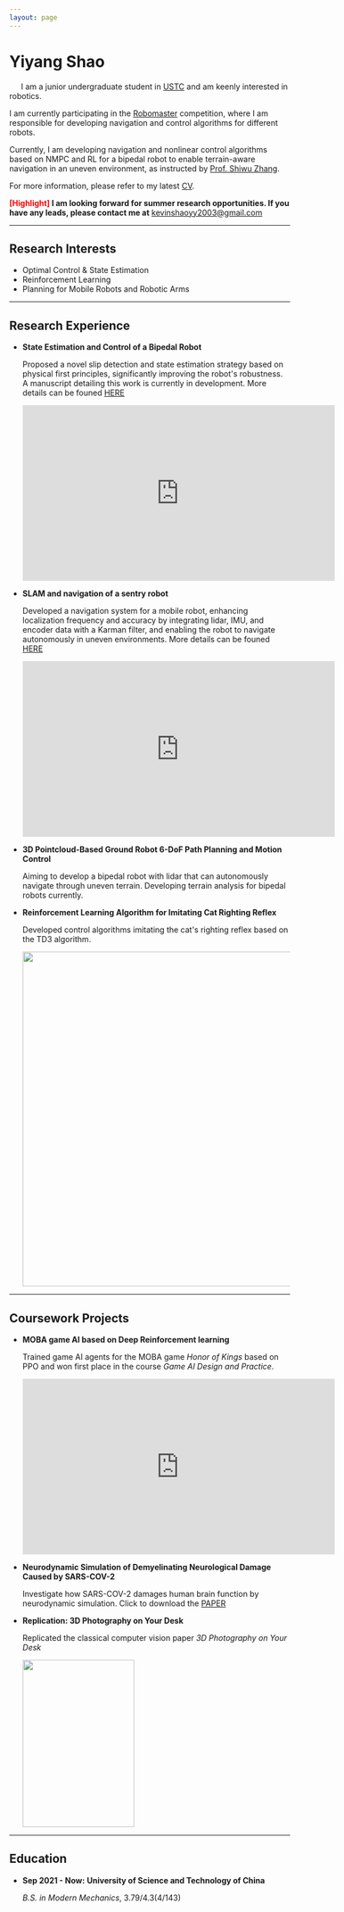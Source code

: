 ```yaml
---
layout: page
---
```


# Yiyang Shao

&ensp;&ensp;&ensp;I am a junior undergraduate student in [USTC](https://en.ustc.edu.cn/) and am keenly interested in robotics.

I am currently participating in the [Robomaster](https://www.robomaster.com/en-US) competition, where I am responsible for developing navigation and control algorithms for different robots.

Currently, I am developing navigation and nonlinear control algorithms based on NMPC and RL for a bipedal robot to enable terrain-aware navigation in an uneven environment, as instructed by [Prof. Shiwu Zhang](http://staff.ustc.edu.cn/~swzhang/).

For more information, please refer to my latest [CV](https://kevin-shao-ustc.github.io/file/ENG_CV.pdf).


**<font color='red'>[Highlight]</font> I am looking forward for summer research opportunities. If you have any leads, please contact me at** <kevinshaoyy2003@gmail.com>

---

## Research Interests

- Optimal Control & State Estimation
- Reinforcement Learning 
- Planning for Mobile Robots and Robotic Arms
  
---


## Research Experience

- **State Estimation and Control of a Bipedal Robot**
  
  Proposed a novel slip detection and state estimation strategy based on physical first principles, significantly improving the robot's robustness. A manuscript detailing this work is currently in development. More details can be founed [HERE](https://kevin-shao-ustc.github.io/Bipedal.pdf)
  <iframe width="560" height="315" src="https://www.youtube.com/embed/DIakTY5WKMU" title="YouTube video player" frameborder="0" allow="accelerometer; autoplay; clipboard-write; encrypted-media; gyroscope; picture-in-picture" allowfullscreen></iframe>
- **SLAM and navigation of a sentry robot**
  
   Developed a navigation system for a mobile robot, enhancing localization frequency and accuracy by integrating lidar, IMU, and encoder data with a Karman filter, and enabling the robot to navigate autonomously in uneven environments. More details can be founed [HERE](https://kevin-shao-ustc.github.io/Sentry.pdf)
  <iframe width="560" height="315" src="https://www.youtube.com/embed/DtH-J36skYA" title="YouTube video player" frameborder="0" allow="accelerometer; autoplay; clipboard-write; encrypted-media; gyroscope; picture-in-picture" allowfullscreen></iframe>

- **3D Pointcloud-Based Ground Robot 6-DoF Path Planning and Motion Control**  
  
  Aiming to develop a bipedal robot with lidar that can autonomously navigate through uneven terrain. Developing terrain analysis for bipedal robots currently.


- **Reinforcement Learning Algorithm for Imitating Cat Righting Reflex**
  
  Developed control algorithms imitating the cat's righting reflex based on the TD3 algorithm.

  <img src="https://kevin-shao-ustc.github.io/01.gif" width="1066" height="600">

---

## Coursework Projects

- **MOBA game AI based on Deep Reinforcement learning**
  
  Trained game AI agents for the MOBA game _Honor of Kings_ based on PPO and won first place in the course _Game AI Design and Practice_.

  <iframe width="560" height="315" src="https://www.youtube.com/embed/-0lcAoTVlJg" title="YouTube video player" frameborder="0" allow="accelerometer; autoplay; clipboard-write; encrypted-media; gyroscope; picture-in-picture" allowfullscreen></iframe>

- **Neurodynamic Simulation of Demyelinating Neurological Damage Caused by SARS-COV-2**
  
  Investigate how SARS-COV-2 damages human brain function by neurodynamic simulation.
  Click to download the [PAPER](https://kevin-shao-ustc.github.io/EleMag.pdf)

- **Replication: 3D Photography on Your Desk**
  
  Replicated the classical computer vision paper _3D Photography on Your Desk_

  <img src="https://kevin-shao-ustc.github.io/3Dphoto.png" width="200" height="300">

---


## Education

- **Sep 2021 - Now:** **University of Science and Technology of China**
  
    _B.S. in Modern Mechanics_, 3.79/4.3(4/143)




 

